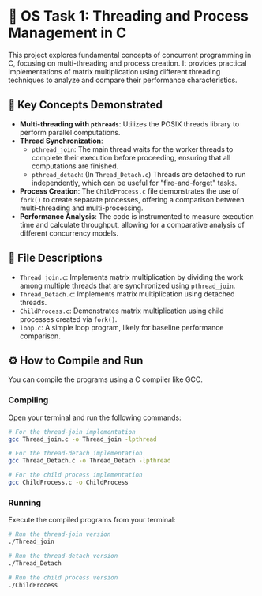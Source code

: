 # 🚀 OS Task 1: Threading and Process Management in C

This project explores fundamental concepts of concurrent programming in C, focusing on multi-threading and process creation. It provides practical implementations of matrix multiplication using different threading techniques to analyze and compare their performance characteristics.

## 🔑 Key Concepts Demonstrated

-   **Multi-threading with `pthreads`**: Utilizes the POSIX threads library to perform parallel computations.
-   **Thread Synchronization**:
    -   `pthread_join`: The main thread waits for the worker threads to complete their execution before proceeding, ensuring that all computations are finished.
    -   `pthread_detach`: (In `Thread_Detach.c`) Threads are detached to run independently, which can be useful for "fire-and-forget" tasks.
-   **Process Creation**: The `ChildProcess.c` file demonstrates the use of `fork()` to create separate processes, offering a comparison between multi-threading and multi-processing.
-   **Performance Analysis**: The code is instrumented to measure execution time and calculate throughput, allowing for a comparative analysis of different concurrency models.

## 📁 File Descriptions

-   `Thread_join.c`: Implements matrix multiplication by dividing the work among multiple threads that are synchronized using `pthread_join`.
-   `Thread_Detach.c`: Implements matrix multiplication using detached threads.
-   `ChildProcess.c`: Demonstrates matrix multiplication using child processes created via `fork()`.
-   `loop.c`: A simple loop program, likely for baseline performance comparison.

## ⚙️ How to Compile and Run

You can compile the programs using a C compiler like GCC.

### Compiling
Open your terminal and run the following commands:

```bash
# For the thread-join implementation
gcc Thread_join.c -o Thread_join -lpthread

# For the thread-detach implementation
gcc Thread_Detach.c -o Thread_Detach -lpthread

# For the child process implementation
gcc ChildProcess.c -o ChildProcess
```

### Running
Execute the compiled programs from your terminal:

```bash
# Run the thread-join version
./Thread_join

# Run the thread-detach version
./Thread_Detach

# Run the child process version
./ChildProcess
```
